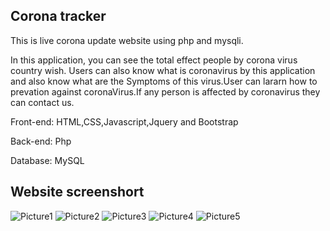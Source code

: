 ##  Corona tracker
This is live corona update website using php and mysqli.

In this application, you can see the total effect people by corona virus country wish. Users can also know what is coronavirus by this application and also know what are the Symptoms of this virus.User can lararn how to prevation against coronaVirus.If any person is affected by coronavirus they can contact us.



Front-end: HTML,CSS,Javascript,Jquery and Bootstrap

Back-end: Php

Database: MySQL


## Website screenshort
![Picture1](https://user-images.githubusercontent.com/68535783/183943987-385204de-fa26-4514-9212-527e4bf29d85.png)
![Picture2](https://user-images.githubusercontent.com/68535783/183944034-db49cafa-2cac-4a48-8fdf-fc2a7b0d8024.png)
![Picture3](https://user-images.githubusercontent.com/68535783/183944054-6bb63482-b3b6-448a-9665-359acb9c06aa.png)
![Picture4](https://user-images.githubusercontent.com/68535783/183944068-213ebedd-fb1d-4a5d-b738-7b7ef90a3792.png)
![Picture5](https://user-images.githubusercontent.com/68535783/183944079-584c74fa-e5d9-4eb3-8e72-3e77afcd7ff6.png)
